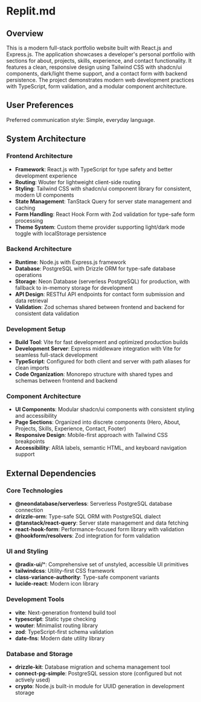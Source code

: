 # Replit.md

## Overview

This is a modern full-stack portfolio website built with React.js and Express.js. The application showcases a developer's personal portfolio with sections for about, projects, skills, experience, and contact functionality. It features a clean, responsive design using Tailwind CSS with shadcn/ui components, dark/light theme support, and a contact form with backend persistence. The project demonstrates modern web development practices with TypeScript, form validation, and a modular component architecture.

## User Preferences

Preferred communication style: Simple, everyday language.

## System Architecture

### Frontend Architecture
- **Framework**: React.js with TypeScript for type safety and better development experience
- **Routing**: Wouter for lightweight client-side routing
- **Styling**: Tailwind CSS with shadcn/ui component library for consistent, modern UI components
- **State Management**: TanStack Query for server state management and caching
- **Form Handling**: React Hook Form with Zod validation for type-safe form processing
- **Theme System**: Custom theme provider supporting light/dark mode toggle with localStorage persistence

### Backend Architecture
- **Runtime**: Node.js with Express.js framework
- **Database**: PostgreSQL with Drizzle ORM for type-safe database operations
- **Storage**: Neon Database (serverless PostgreSQL) for production, with fallback to in-memory storage for development
- **API Design**: RESTful API endpoints for contact form submission and data retrieval
- **Validation**: Zod schemas shared between frontend and backend for consistent data validation

### Development Setup
- **Build Tool**: Vite for fast development and optimized production builds
- **Development Server**: Express middleware integration with Vite for seamless full-stack development
- **TypeScript**: Configured for both client and server with path aliases for clean imports
- **Code Organization**: Monorepo structure with shared types and schemas between frontend and backend

### Component Architecture
- **UI Components**: Modular shadcn/ui components with consistent styling and accessibility
- **Page Sections**: Organized into discrete components (Hero, About, Projects, Skills, Experience, Contact, Footer)
- **Responsive Design**: Mobile-first approach with Tailwind CSS breakpoints
- **Accessibility**: ARIA labels, semantic HTML, and keyboard navigation support

## External Dependencies

### Core Technologies
- **@neondatabase/serverless**: Serverless PostgreSQL database connection
- **drizzle-orm**: Type-safe SQL ORM with PostgreSQL dialect
- **@tanstack/react-query**: Server state management and data fetching
- **react-hook-form**: Performance-focused form library with validation
- **@hookform/resolvers**: Zod integration for form validation

### UI and Styling
- **@radix-ui/***: Comprehensive set of unstyled, accessible UI primitives
- **tailwindcss**: Utility-first CSS framework
- **class-variance-authority**: Type-safe component variants
- **lucide-react**: Modern icon library

### Development Tools
- **vite**: Next-generation frontend build tool
- **typescript**: Static type checking
- **wouter**: Minimalist routing library
- **zod**: TypeScript-first schema validation
- **date-fns**: Modern date utility library

### Database and Storage
- **drizzle-kit**: Database migration and schema management tool
- **connect-pg-simple**: PostgreSQL session store (configured but not actively used)
- **crypto**: Node.js built-in module for UUID generation in development storage